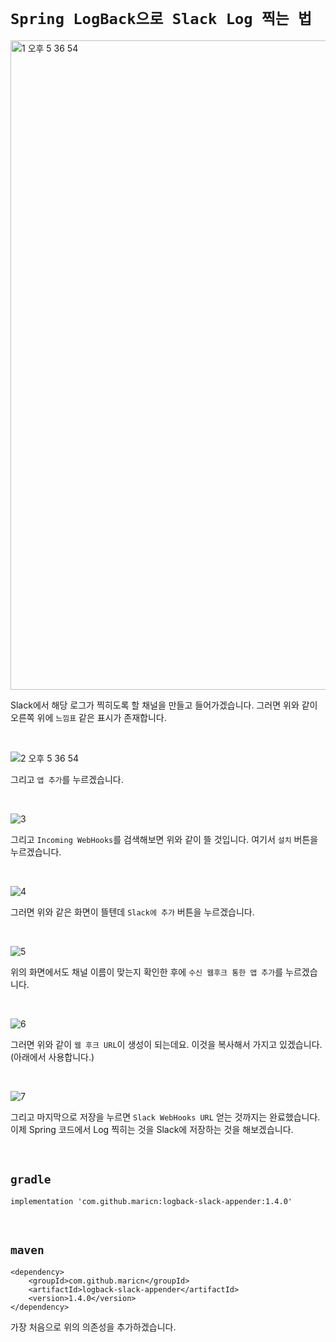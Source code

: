 # `Spring LogBack으로 Slack Log 찍는 법`

<img width="1039" alt="1 오후 5 36 54" src="https://user-images.githubusercontent.com/45676906/117268732-96006a80-ae92-11eb-8126-b38a2c6969e1.png">

Slack에서 해당 로그가 찍히도록 할 채널을 만들고 들어가겠습니다. 그러면 위와 같이 오른쪽 위에 `느낌표` 같은 표시가 존재합니다. 

<br>

![2 오후 5 36 54](https://user-images.githubusercontent.com/45676906/117268967-cfd17100-ae92-11eb-90d3-f9a8b077aea8.png)

그리고 `앱 추가`를 누르겠습니다. 

<br>

![3](https://user-images.githubusercontent.com/45676906/117269074-ed9ed600-ae92-11eb-8c5a-172aecef353f.png)

그리고 `Incoming WebHooks`를 검색해보면 위와 같이 뜰 것입니다. 여기서 `설치` 버튼을 누르겠습니다. 

<br>

![4](https://user-images.githubusercontent.com/45676906/117269205-0b6c3b00-ae93-11eb-8714-a4218ed1a069.png)

그러면 위와 같은 화면이 뜰텐데 `Slack에 추가` 버튼을 누르겠습니다. 

<br>

![5](https://user-images.githubusercontent.com/45676906/117269406-348ccb80-ae93-11eb-92c5-8f2dcf19c779.png)

위의 화면에서도 채널 이름이 맞는지 확인한 후에 `수신 웹후크 통한 앱 추가`를 누르겠습니다.

<br>

![6](https://user-images.githubusercontent.com/45676906/117269621-67cf5a80-ae93-11eb-9fb8-e031f2c53cda.png)

그러면 위와 같이 `웹 후크 URL`이 생성이 되는데요. 이것을 복사해서 가지고 있겠습니다. (아래에서 사용합니다.)

<br>

![7](https://user-images.githubusercontent.com/45676906/117269812-91888180-ae93-11eb-86ba-e1fe91e43927.png)

그리고 마지막으로 저장을 누르면 `Slack WebHooks URL` 얻는 것까지는 완료했습니다. 이제 Spring 코드에서 Log 찍히는 것을 Slack에 저장하는 것을 해보겠습니다. 

<br>

## `gradle`

```
implementation 'com.github.maricn:logback-slack-appender:1.4.0'
```

<br>

## `maven`

```
<dependency>
    <groupId>com.github.maricn</groupId>
    <artifactId>logback-slack-appender</artifactId>
    <version>1.4.0</version>
</dependency>
```

가장 처음으로 위의 의존성을 추가하겠습니다.

<br>

